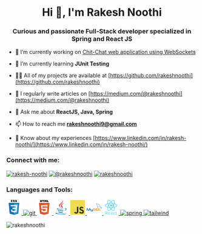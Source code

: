 <h1 align="center">Hi 👋, I'm Rakesh Noothi</h1>
<h3 align="center">Curious and passionate Full-Stack developer specialized in Spring and React JS</h3>

- 🔭 I’m currently working on [Chit-Chat web application using WebSockets](https://github.com/rakeshnoothi/chit-chat-backend)

- 🌱 I’m currently learning **JUnit Testing**

- 👨‍💻 All of my projects are available at [https://github.com/rakeshnoothi](https://github.com/rakeshnoothi)

- 📝 I regularly write articles on [https://medium.com/@rakeshnoothi](https://medium.com/@rakeshnoothi)

- 💬 Ask me about **ReactJS, Java, Spring**

- 📫 How to reach me **rakeshnoothi9@gmail.com**

- 📄 Know about my experiences [https://www.linkedin.com/in/rakesh-noothi/](https://www.linkedin.com/in/rakesh-noothi/)

<h3 align="left">Connect with me:</h3>
<p align="left">
<a href="https://linkedin.com/in/rakesh-noothi" target="blank"><img align="center" src="https://raw.githubusercontent.com/rahuldkjain/github-profile-readme-generator/master/src/images/icons/Social/linked-in-alt.svg" alt="rakesh-noothi" height="30" width="40" /></a>
<a href="https://medium.com/@rakeshnoothi" target="blank"><img align="center" src="https://raw.githubusercontent.com/rahuldkjain/github-profile-readme-generator/master/src/images/icons/Social/medium.svg" alt="@rakeshnoothi" height="30" width="40" /></a>
<a href="https://www.leetcode.com/rakeshnoothi" target="blank"><img align="center" src="https://raw.githubusercontent.com/rahuldkjain/github-profile-readme-generator/master/src/images/icons/Social/leet-code.svg" alt="rakeshnoothi" height="30" width="40" /></a>
</p>

<h3 align="left">Languages and Tools:</h3>
<p align="left"> <a href="https://www.w3schools.com/css/" target="_blank" rel="noreferrer"> <img src="https://raw.githubusercontent.com/devicons/devicon/master/icons/css3/css3-original-wordmark.svg" alt="css3" width="40" height="40"/> </a> <a href="https://git-scm.com/" target="_blank" rel="noreferrer"> <img src="https://www.vectorlogo.zone/logos/git-scm/git-scm-icon.svg" alt="git" width="40" height="40"/> </a> <a href="https://www.w3.org/html/" target="_blank" rel="noreferrer"> <img src="https://raw.githubusercontent.com/devicons/devicon/master/icons/html5/html5-original-wordmark.svg" alt="html5" width="40" height="40"/> </a> <a href="https://www.java.com" target="_blank" rel="noreferrer"> <img src="https://raw.githubusercontent.com/devicons/devicon/master/icons/java/java-original.svg" alt="java" width="40" height="40"/> </a> <a href="https://developer.mozilla.org/en-US/docs/Web/JavaScript" target="_blank" rel="noreferrer"> <img src="https://raw.githubusercontent.com/devicons/devicon/master/icons/javascript/javascript-original.svg" alt="javascript" width="40" height="40"/> </a> <a href="https://www.mysql.com/" target="_blank" rel="noreferrer"> <img src="https://raw.githubusercontent.com/devicons/devicon/master/icons/mysql/mysql-original-wordmark.svg" alt="mysql" width="40" height="40"/> </a> <a href="https://reactjs.org/" target="_blank" rel="noreferrer"> <img src="https://raw.githubusercontent.com/devicons/devicon/master/icons/react/react-original-wordmark.svg" alt="react" width="40" height="40"/> </a> <a href="https://spring.io/" target="_blank" rel="noreferrer"> <img src="https://www.vectorlogo.zone/logos/springio/springio-icon.svg" alt="spring" width="40" height="40"/> </a> <a href="https://tailwindcss.com/" target="_blank" rel="noreferrer"> <img src="https://www.vectorlogo.zone/logos/tailwindcss/tailwindcss-icon.svg" alt="tailwind" width="40" height="40"/> </a> </p>

<p><img align="center" src="https://github-readme-stats.vercel.app/api/top-langs?username=rakeshnoothi&show_icons=true&locale=en&layout=compact" alt="rakeshnoothi" /></p>
